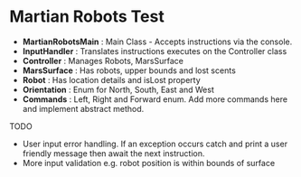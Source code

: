 # Martian Robots Test

* **MartianRobotsMain** : Main Class - Accepts instructions via the console.
* **InputHandler** : Translates instructions executes on the Controller class
* **Controller** : Manages Robots, MarsSurface
* **MarsSurface** : Has robots, upper bounds and lost scents
* **Robot** : Has location details and isLost property
* **Orientation** : Enum for North, South, East and West
* **Commands** : Left, Right and Forward enum. Add more commands here and implement abstract method.

TODO
* User input error handling. If an exception occurs catch and print a user friendly message then await the next instruction.
* More input validation e.g. robot position is within bounds of surface
